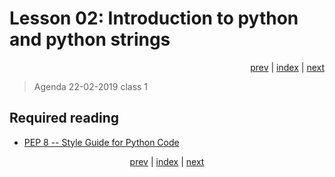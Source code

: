 # Lesson 02: Introduction to python and python strings
<div align="right">
<a href="../../../Lesson_01_introduction_to_python_and_python_strings/blob/master/README.md">prev</a> | 
<a href="https://python-elective-1-spring-2019.github.io/">index</a> | 
<a href="../../../Lesson_03_dictionary_sets_reading_and_writing_files/blob/master/README.md">next</a>
</div>

> Agenda 22-02-2019 class 1

## Required reading
* [PEP 8 -- Style Guide for Python Code](https://www.python.org/dev/peps/pep-0008/)


<div align="center">
<a href="../../../Lesson_01_introduction_to_python_and_python_strings/blob/master/README.md">prev</a> | 
<a href="https://python-elective-1-spring-2019.github.io/">index</a> | 
<a href="../../../Lesson_03_dictionary_sets_reading_and_writing_files/blob/master/README.md">next</a>
</div>
